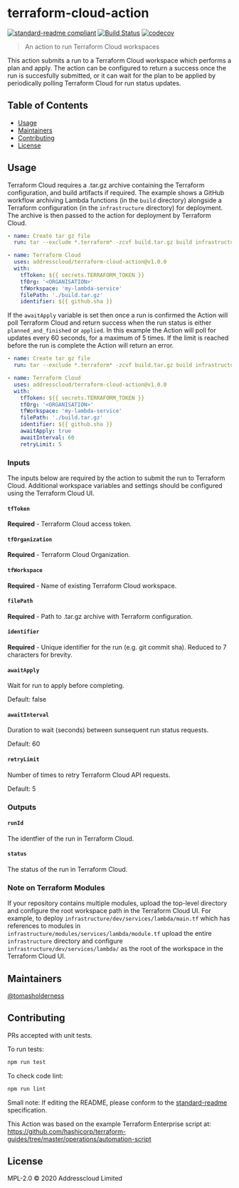 # terraform-cloud-action

[![standard-readme compliant](https://img.shields.io/badge/standard--readme-OK-green.svg?style=flat-square)](https://github.com/RichardLitt/standard-readme) [![Build Status](https://img.shields.io/endpoint.svg?url=https%3A%2F%2Factions-badge.atrox.dev%2Faddresscloud%2Fterraform-cloud-action%2Fbadge%3Fref%3Dmaster&style=flat-square)](https://actions-badge.atrox.dev/addresscloud/terraform-cloud-action/goto?ref=master) [![codecov](https://codecov.io/gh/addresscloud/terraform-cloud-action/branch/master/graph/badge.svg)](https://codecov.io/gh/addresscloud/terraform-cloud-action)

> An action to run Terraform Cloud workspaces

This action submits a run to a Terraform Cloud workspace which performs a plan and apply. The action can be configured to return a success once the run is succesfully submitted, or it can wait for the plan to be applied by periodically polling Terraform Cloud for run status updates.

## Table of Contents

- [Usage](#usage)
- [Maintainers](#maintainers)
- [Contributing](#contributing)
- [License](#license)

## Usage

Terraform Cloud requires a .tar.gz archive containing the Terraform configuration, and build artifacts if required. The example shows a GitHub workflow archiving Lambda functions (in the `build` directory) alongside a Terraform configuration (in the `infrastructure` directory) for deployment. The archive is then passed to the action for deployment by Terraform Cloud.

```yml
- name: Create tar gz file
  run: tar --exclude *.terraform* -zcvf build.tar.gz build infrastructure

- name: Terraform Cloud
  uses: addresscloud/terraform-cloud-action@v1.0.0
  with:
    tfToken: ${{ secrets.TERRAFORM_TOKEN }}
    tfOrg: '<ORGANISATION>'
    tfWorkspace: 'my-lambda-service'
    filePath: './build.tar.gz'
    identifier: ${{ github.sha }}
```

If the `awaitApply` variable is set then once a run is confirmed the Action will poll Terraform Cloud and return success when the run status is either `planned_and_finished` or `applied`. In this example the Action will poll for updates every 60 seconds, for a maximum of 5 times. If the limit is reached before the run is complete the Action will return an error.

```yml
- name: Create tar gz file
  run: tar --exclude *.terraform* -zcvf build.tar.gz build infrastructure

- name: Terraform Cloud
  uses: addresscloud/terraform-cloud-action@v1.0.0
  with:
    tfToken: ${{ secrets.TERRAFORM_TOKEN }}
    tfOrg: '<ORGANISATION>'
    tfWorkspace: 'my-lambda-service'
    filePath: './build.tar.gz'
    identifier: ${{ github.sha }}
    awaitApply: true
    awaitInterval: 60
    retryLimit: 5
```


### Inputs

The inputs below are required by the action to submit the run to Terraform Cloud. Additional workspace variables and settings should be configured using the Terraform Cloud UI. 

#### `tfToken`
 
**Required** - Terraform Cloud access token.

#### `tfOrganization`

**Required** - Terraform Cloud Organization.

#### `tfWorkspace`

**Required** - Name of existing Terraform Cloud workspace.

#### `filePath`

**Required** - Path to .tar.gz archive with Terraform configuration.

#### `identifier`

**Required** - Unique identifier for the run (e.g. git commit sha). Reduced to 7 characters for brevity.

#### `awaitApply`

Wait for run to apply before completing.

Default: false

#### `awaitInterval`

Duration to wait (seconds) between sunsequent run status requests.

Default: 60

#### `retryLimit`

Number of times to retry Terraform Cloud API requests.

Default: 5

### Outputs

#### `runId` 

The identfier of the run in Terraform Cloud.

#### `status`

The status of the run in Terraform Cloud.

### Note on Terraform Modules

If your repository contains multiple modules, upload the top-level directory and configure the root workspace path in the Terraform Cloud UI. For example, to deploy 
`infrastructure/dev/services/lambda/main.tf` which has references to modules in `infrastructure/modules/services/lambda/module.tf` upload the entire `infrastructure` directory and configure `infrastructure/dev/services/lambda/` as the root of the workspace in the Terraform Cloud UI.

## Maintainers

[@tomasholderness](https://github.com/tomasholderness)

## Contributing

PRs accepted with unit tests.

To run tests:

```sh
npm run test
```

To check code lint:

```sh
npm run lint
```

Small note: If editing the README, please conform to the [standard-readme](https://github.com/RichardLitt/standard-readme) specification.

This Action was based on the example Terraform Enterprise script at: https://github.com/hashicorp/terraform-guides/tree/master/operations/automation-script

## License

MPL-2.0 © 2020 Addresscloud Limited
